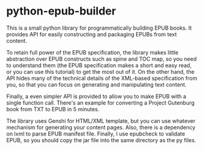 # python-epub-builder
This is a small python library for programmatically building EPUB books. It provides API for easily constructing and packaging EPUBs from text content.

To retain full power of the EPUB specification, the library makes little abstraction over EPUB constructs such as spine and TOC map, so you need to understand them (the EPUB specification makes a short and easy read, or you can use this tutorial) to get the most out of it. On the other hand, the API hides many of the technical details of the XML-based specification from you, so that you can focus on generating and manipulating text content.

Finally, a even simpler API is provided to allow you to make EPUB with a single function call. There's an example for converting a Project Gutenburg book from TXT to EPUB in 5 minutes.

The library uses Genshi for HTML/XML template, but you can use whatever mechanism for generating your content pages. Also, there is a dependency on lxml to parse EPUB manifest file. Finally, I use epubcheck to validate EPUB, so you should copy the jar file into the same directory as the py files. 

